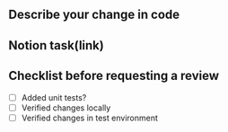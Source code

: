 ## Describe your change in code

## Notion task(link)

## Checklist before requesting a review
- [ ] Added unit tests?
- [ ] Verified changes locally
- [ ] Verified changes in test environment